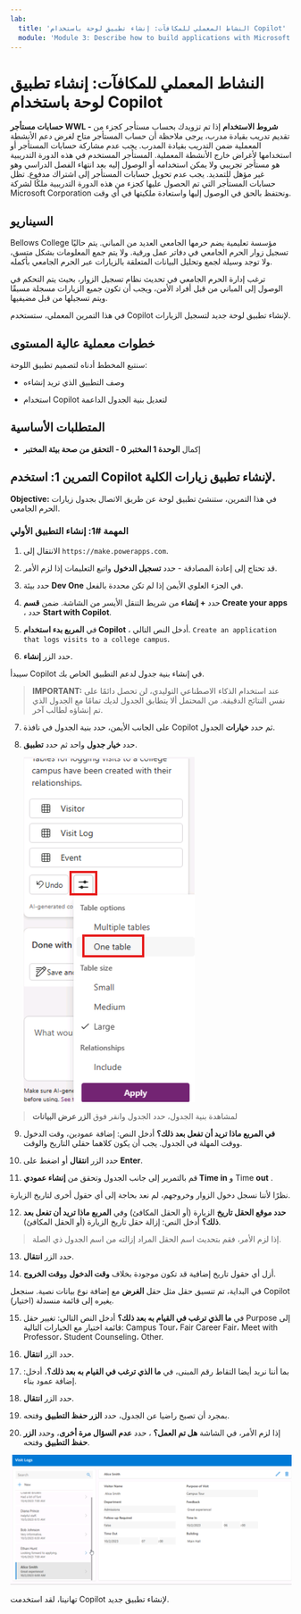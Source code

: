 ```yaml
---
lab:
  title: 'النشاط المعملي للمكافآت: إنشاء تطبيق لوحة باستخدام Copilot'
  module: 'Module 3: Describe how to build applications with Microsoft Power Apps'
---
```


# النشاط المعملي للمكافآت: إنشاء تطبيق لوحة باستخدام Copilot

**حسابات مستأجر WWL - شروط الاستخدام** إذا تم تزويدك بحساب مستأجر كجزء من تقديم تدريب بقيادة مدرب، يرجى ملاحظة أن حساب المستأجر متاح لغرض دعم الأنشطة المعملية ضمن التدريب بقيادة المدرب. يجب عدم مشاركة حسابات المستأجر أو استخدامها لأغراض خارج الأنشطة المعملية. المستأجر المستخدم في هذه الدورة التدريبية هو مستأجر تجريبي ولا يمكن استخدامه أو الوصول إليه بعد انتهاء الفصل الدراسي وهو غير مؤهل للتمديد. يجب عدم تحويل حسابات المستأجر إلى اشتراك مدفوع. تظل حسابات المستأجر التي تم الحصول عليها كجزء من هذه الدورة التدريبية ملكًا لشركة Microsoft Corporation ونحتفظ بالحق في الوصول إليها واستعادة ملكيتها في أي وقت. 

## السيناريو

Bellows College مؤسسة تعليمية يضم حرمها الجامعي العديد من المباني. يتم حاليًا تسجيل زوار الحرم الجامعي في دفاتر عمل ورقية. ولا يتم جمع المعلومات بشكل متسق، ولا توجد وسيلة لجمع وتحليل البيانات المتعلقة بالزيارات عبر الحرم الجامعي بأكمله.

ترغب إدارة الحرم الجامعي في تحديث نظام تسجيل الزوار، بحيث يتم التحكم في الوصول إلى المباني من قبل أفراد الأمن، ويجب أن تكون جميع الزيارات مسجلة مسبقًا ويتم تسجيلها من قبل مضيفيها.

في هذا التمرين المعملي، ستستخدم Copilot لإنشاء تطبيق لوحة جديد لتسجيل الزيارات. 

## خطوات معملية عالية المستوى

سنتبع المخطط أدناه لتصميم تطبيق اللوحة:

- وصف التطبيق الذي تريد إنشاءه

- استخدام Copilot لتعديل بنية الجدول الداعمة

 ## المتطلبات الأساسية

- إكمال **الوحدة 1 المختبر 0 - التحقق من صحة بيئة المختبر**

## التمرين 1: استخدم Copilot لإنشاء تطبيق زيارات الكلية.

**Objective:** في هذا التمرين، ستنشئ تطبيق لوحة عن طريق الاتصال بجدول زيارات الحرم الجامعي.

### المهمة \#1: إنشاء التطبيق الأولي

1. الانتقال إلى `https://make.powerapps.com`.

2. قد تحتاج إلى إعادة المصادقة - حدد **تسجيل الدخول** واتبع التعليمات إذا لزم الأمر.

3. حدد بيئة **Dev One** في الجزء العلوي الأيمن إذا لم تكن محددة بالفعل.

4. حدد **+ إنشاء** من شريط التنقل الأيسر من الشاشة. ضمن **قسم Create your apps** ، حدد **Start with Copilot**.

5. في **المربع بدء استخدام Copilot** ، أدخل النص التالي. `Create an application that logs visits to a college campus`. 

6. حدد الزر **إنشاء**.

سيبدأ Copilot في إنشاء بنية جدول لدعم التطبيق الخاص بك. 

> **IMPORTANT:** عند استخدام الذكاء الاصطناعي التوليدي، لن تحصل دائمًا على نفس النتائج الدقيقة. من المحتمل ألا يتطابق الجدول لديك تمامًا مع الجدول الذي تم إنشاؤه لطالب آخر. 

7. على الجانب الأيمن، حدد بنية الجدول في نافذة Copilot ثم حدد **خيارات** الجدول.

8. حدد **خيار جدول** واحد ثم حدد **تطبيق**.
 
    ![لقطة شاشة لبنية الجدول التي تم إنشاؤها للتو](media/bonus-lab-tablestr.png)


> لمشاهدة بنية الجدول، حدد الجدول وانقر فوق **الزر عرض البيانات** 

9. **في المربع ماذا تريد أن تفعل بعد ذلك؟** أدخل النص: إضافة عمودين، وقت الدخول ووقت المهلة في الجدول. يجب أن يكون كلاهما حقلي التاريخ والوقت. 

10. حدد الزر **انتقال** أو اضغط على **Enter**. 

11. قم بالتمرير إلى جانب الجدول وتحقق من **إنشاء عمودي Time in** و Time **out** . 

نظرًا لأننا نسجل دخول الزوار وخروجهم، لم نعد بحاجة إلى أي حقول أخرى لتاريخ الزيارة. 

12. **حدد موقع الحقل تاريخ** الزيارة (أو الحقل المكافئ) وفي **المربع ماذا تريد أن تفعل بعد ذلك؟** أدخل النص: إزالة حقل تاريخ الزيارة (أو الحقل المكافئ). 

>إذا لزم الأمر، فقم بتحديث اسم الحقل المراد إزالته من اسم الجدول ذي الصلة.

13. حدد الزر **انتقال**. 

14. أزل أي حقول تاريخ إضافية قد تكون موجودة بخلاف **وقت الدخول** و**وقت الخروج**. 

في البداية، تم تنسيق حقل مثل حقل **الغرض** مع إضافة نوع بيانات نصية. سنجعل Copilot يغيره إلى قائمة منسدلة (اختيار). 

15. في **ما الذي ترغب في القيام به بعد ذلك؟** أدخل النص التالي: تغيير حقل Purpose إلى قائمة اختيار مع الخيارات التالية: Campus Tour، Fair Career Fair، Meet with Professor، Student Counseling، Other. 

16. حدد الزر **انتقال**. 

17. بما أننا نريد أيضا التقاط رقم المبنى، في **ما الذي ترغب في القيام به بعد ذلك؟**، أدخل: إضافة عمود بناء. 

18. حدد الزر **انتقال**. 

19. بمجرد أن تصبح راضيا عن الجدول، حدد **الزر حفظ التطبيق** وفتحه. 

20. إذا لزم الأمر، في الشاشة **هل تم العمل؟** ، حدد **عدم السؤال مرة أخرى**، وحدد **الزر حفظ التطبيق** وفتحه. 

![لقطة شاشة للتطبيق الذي تم إنشاؤه للتو](media/bonus-lab-copilot-02.png)

تهانينا، لقد استخدمت Copilot لإنشاء تطبيق جديد. 

